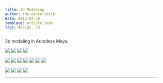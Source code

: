 ```yaml
---
title: 3d Modeling
author: the-wintersmith
date: 2013-04-30
template: article.jade
tags: design, 3d
---
```


3d modeling in Autodesk Maya.

![](knight01.png) 
![](knight03.png) 
![](knight04.png) 
![](knight02.png) 

![](mailRoom1.jpg) 
![](mailRoom3.jpg) 
![](slideshow3.jpg) 
![](slideshow7.jpg)
![](slideshow10.jpg)
![](slideshow12.jpg)
![](slideshow15.jpg)
 

![](room000.png) 
![](room01.png) 
![](room02.png) 
![](room03.png)

---
 
